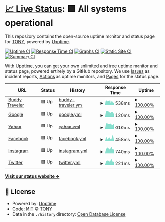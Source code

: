 # [📈 Live Status](https://telegrambotdev.github.io/monitor): <!--live status--> **🟩 All systems operational**

This repository contains the open-source uptime monitor and status page for [TONY](kaffeine.tk), powered by [Upptime](https://github.com/upptime/upptime).

[![Uptime CI](https://github.com/telegrambotdev/monitor/workflows/Uptime%20CI/badge.svg)](https://github.com/telegrambotdev/monitor/actions?query=workflow%3A%22Uptime+CI%22)
[![Response Time CI](https://github.com/telegrambotdev/monitor/workflows/Response%20Time%20CI/badge.svg)](https://github.com/telegrambotdev/monitor/actions?query=workflow%3A%22Response+Time+CI%22)
[![Graphs CI](https://github.com/telegrambotdev/monitor/workflows/Graphs%20CI/badge.svg)](https://github.com/telegrambotdev/monitor/actions?query=workflow%3A%22Graphs+CI%22)
[![Static Site CI](https://github.com/telegrambotdev/monitor/workflows/Static%20Site%20CI/badge.svg)](https://github.com/telegrambotdev/monitor/actions?query=workflow%3A%22Static+Site+CI%22)
[![Summary CI](https://github.com/telegrambotdev/monitor/workflows/Summary%20CI/badge.svg)](https://github.com/telegrambotdev/monitor/actions?query=workflow%3A%22Summary+CI%22)

With [Upptime](https://upptime.js.org), you can get your own unlimited and free uptime monitor and status page, powered entirely by a GitHub repository. We use [Issues](https://github.com/telegrambotdev/monitor/issues) as incident reports, [Actions](https://github.com/telegrambotdev/monitor/actions) as uptime monitors, and [Pages](https://telegrambotdev.github.io/monitor) for the status page.

<!--start: status pages-->
<!-- This summary is generated by Upptime (https://github.com/upptime/upptime) -->
<!-- Do not edit this manually, your changes will be overwritten -->
<!-- prettier-ignore -->
| URL | Status | History | Response Time | Uptime |
| --- | ------ | ------- | ------------- | ------ |
| <img alt="" src="https://favicons.githubusercontent.com/buddytraveler.com" height="13"> [Buddy Traveler](https://buddytraveler.com) | 🟩 Up | [buddy-traveler.yml](https://github.com/telegrambotdev/monitor/commits/HEAD/history/buddy-traveler.yml) | <details><summary><img alt="Response time graph" src="./graphs/buddy-traveler/response-time-week.png" height="20"> 538ms</summary><br><a href="https://telegrambotdev.github.io/monitor/history/buddy-traveler"><img alt="Response time 600" src="https://img.shields.io/endpoint?url=https%3A%2F%2Fraw.githubusercontent.com%2Ftelegrambotdev%2Fmonitor%2FHEAD%2Fapi%2Fbuddy-traveler%2Fresponse-time.json"></a><br><a href="https://telegrambotdev.github.io/monitor/history/buddy-traveler"><img alt="24-hour response time 329" src="https://img.shields.io/endpoint?url=https%3A%2F%2Fraw.githubusercontent.com%2Ftelegrambotdev%2Fmonitor%2FHEAD%2Fapi%2Fbuddy-traveler%2Fresponse-time-day.json"></a><br><a href="https://telegrambotdev.github.io/monitor/history/buddy-traveler"><img alt="7-day response time 538" src="https://img.shields.io/endpoint?url=https%3A%2F%2Fraw.githubusercontent.com%2Ftelegrambotdev%2Fmonitor%2FHEAD%2Fapi%2Fbuddy-traveler%2Fresponse-time-week.json"></a><br><a href="https://telegrambotdev.github.io/monitor/history/buddy-traveler"><img alt="30-day response time 600" src="https://img.shields.io/endpoint?url=https%3A%2F%2Fraw.githubusercontent.com%2Ftelegrambotdev%2Fmonitor%2FHEAD%2Fapi%2Fbuddy-traveler%2Fresponse-time-month.json"></a><br><a href="https://telegrambotdev.github.io/monitor/history/buddy-traveler"><img alt="1-year response time 600" src="https://img.shields.io/endpoint?url=https%3A%2F%2Fraw.githubusercontent.com%2Ftelegrambotdev%2Fmonitor%2FHEAD%2Fapi%2Fbuddy-traveler%2Fresponse-time-year.json"></a></details> | <details><summary><a href="https://telegrambotdev.github.io/monitor/history/buddy-traveler">100.00%</a></summary><a href="https://telegrambotdev.github.io/monitor/history/buddy-traveler"><img alt="All-time uptime 100.00%" src="https://img.shields.io/endpoint?url=https%3A%2F%2Fraw.githubusercontent.com%2Ftelegrambotdev%2Fmonitor%2FHEAD%2Fapi%2Fbuddy-traveler%2Fuptime.json"></a><br><a href="https://telegrambotdev.github.io/monitor/history/buddy-traveler"><img alt="24-hour uptime 100.00%" src="https://img.shields.io/endpoint?url=https%3A%2F%2Fraw.githubusercontent.com%2Ftelegrambotdev%2Fmonitor%2FHEAD%2Fapi%2Fbuddy-traveler%2Fuptime-day.json"></a><br><a href="https://telegrambotdev.github.io/monitor/history/buddy-traveler"><img alt="7-day uptime 100.00%" src="https://img.shields.io/endpoint?url=https%3A%2F%2Fraw.githubusercontent.com%2Ftelegrambotdev%2Fmonitor%2FHEAD%2Fapi%2Fbuddy-traveler%2Fuptime-week.json"></a><br><a href="https://telegrambotdev.github.io/monitor/history/buddy-traveler"><img alt="30-day uptime 100.00%" src="https://img.shields.io/endpoint?url=https%3A%2F%2Fraw.githubusercontent.com%2Ftelegrambotdev%2Fmonitor%2FHEAD%2Fapi%2Fbuddy-traveler%2Fuptime-month.json"></a><br><a href="https://telegrambotdev.github.io/monitor/history/buddy-traveler"><img alt="1-year uptime 100.00%" src="https://img.shields.io/endpoint?url=https%3A%2F%2Fraw.githubusercontent.com%2Ftelegrambotdev%2Fmonitor%2FHEAD%2Fapi%2Fbuddy-traveler%2Fuptime-year.json"></a></details>
| <img alt="" src="https://favicons.githubusercontent.com/google.com" height="13"> [Google](https://google.com) | 🟩 Up | [google.yml](https://github.com/telegrambotdev/monitor/commits/HEAD/history/google.yml) | <details><summary><img alt="Response time graph" src="./graphs/google/response-time-week.png" height="20"> 120ms</summary><br><a href="https://telegrambotdev.github.io/monitor/history/google"><img alt="Response time 119" src="https://img.shields.io/endpoint?url=https%3A%2F%2Fraw.githubusercontent.com%2Ftelegrambotdev%2Fmonitor%2FHEAD%2Fapi%2Fgoogle%2Fresponse-time.json"></a><br><a href="https://telegrambotdev.github.io/monitor/history/google"><img alt="24-hour response time 73" src="https://img.shields.io/endpoint?url=https%3A%2F%2Fraw.githubusercontent.com%2Ftelegrambotdev%2Fmonitor%2FHEAD%2Fapi%2Fgoogle%2Fresponse-time-day.json"></a><br><a href="https://telegrambotdev.github.io/monitor/history/google"><img alt="7-day response time 120" src="https://img.shields.io/endpoint?url=https%3A%2F%2Fraw.githubusercontent.com%2Ftelegrambotdev%2Fmonitor%2FHEAD%2Fapi%2Fgoogle%2Fresponse-time-week.json"></a><br><a href="https://telegrambotdev.github.io/monitor/history/google"><img alt="30-day response time 119" src="https://img.shields.io/endpoint?url=https%3A%2F%2Fraw.githubusercontent.com%2Ftelegrambotdev%2Fmonitor%2FHEAD%2Fapi%2Fgoogle%2Fresponse-time-month.json"></a><br><a href="https://telegrambotdev.github.io/monitor/history/google"><img alt="1-year response time 119" src="https://img.shields.io/endpoint?url=https%3A%2F%2Fraw.githubusercontent.com%2Ftelegrambotdev%2Fmonitor%2FHEAD%2Fapi%2Fgoogle%2Fresponse-time-year.json"></a></details> | <details><summary><a href="https://telegrambotdev.github.io/monitor/history/google">100.00%</a></summary><a href="https://telegrambotdev.github.io/monitor/history/google"><img alt="All-time uptime 100.00%" src="https://img.shields.io/endpoint?url=https%3A%2F%2Fraw.githubusercontent.com%2Ftelegrambotdev%2Fmonitor%2FHEAD%2Fapi%2Fgoogle%2Fuptime.json"></a><br><a href="https://telegrambotdev.github.io/monitor/history/google"><img alt="24-hour uptime 100.00%" src="https://img.shields.io/endpoint?url=https%3A%2F%2Fraw.githubusercontent.com%2Ftelegrambotdev%2Fmonitor%2FHEAD%2Fapi%2Fgoogle%2Fuptime-day.json"></a><br><a href="https://telegrambotdev.github.io/monitor/history/google"><img alt="7-day uptime 100.00%" src="https://img.shields.io/endpoint?url=https%3A%2F%2Fraw.githubusercontent.com%2Ftelegrambotdev%2Fmonitor%2FHEAD%2Fapi%2Fgoogle%2Fuptime-week.json"></a><br><a href="https://telegrambotdev.github.io/monitor/history/google"><img alt="30-day uptime 100.00%" src="https://img.shields.io/endpoint?url=https%3A%2F%2Fraw.githubusercontent.com%2Ftelegrambotdev%2Fmonitor%2FHEAD%2Fapi%2Fgoogle%2Fuptime-month.json"></a><br><a href="https://telegrambotdev.github.io/monitor/history/google"><img alt="1-year uptime 100.00%" src="https://img.shields.io/endpoint?url=https%3A%2F%2Fraw.githubusercontent.com%2Ftelegrambotdev%2Fmonitor%2FHEAD%2Fapi%2Fgoogle%2Fuptime-year.json"></a></details>
| <img alt="" src="https://favicons.githubusercontent.com/yahoo.com" height="13"> [Yahoo](https://yahoo.com) | 🟩 Up | [yahoo.yml](https://github.com/telegrambotdev/monitor/commits/HEAD/history/yahoo.yml) | <details><summary><img alt="Response time graph" src="./graphs/yahoo/response-time-week.png" height="20"> 616ms</summary><br><a href="https://telegrambotdev.github.io/monitor/history/yahoo"><img alt="Response time 642" src="https://img.shields.io/endpoint?url=https%3A%2F%2Fraw.githubusercontent.com%2Ftelegrambotdev%2Fmonitor%2FHEAD%2Fapi%2Fyahoo%2Fresponse-time.json"></a><br><a href="https://telegrambotdev.github.io/monitor/history/yahoo"><img alt="24-hour response time 648" src="https://img.shields.io/endpoint?url=https%3A%2F%2Fraw.githubusercontent.com%2Ftelegrambotdev%2Fmonitor%2FHEAD%2Fapi%2Fyahoo%2Fresponse-time-day.json"></a><br><a href="https://telegrambotdev.github.io/monitor/history/yahoo"><img alt="7-day response time 616" src="https://img.shields.io/endpoint?url=https%3A%2F%2Fraw.githubusercontent.com%2Ftelegrambotdev%2Fmonitor%2FHEAD%2Fapi%2Fyahoo%2Fresponse-time-week.json"></a><br><a href="https://telegrambotdev.github.io/monitor/history/yahoo"><img alt="30-day response time 642" src="https://img.shields.io/endpoint?url=https%3A%2F%2Fraw.githubusercontent.com%2Ftelegrambotdev%2Fmonitor%2FHEAD%2Fapi%2Fyahoo%2Fresponse-time-month.json"></a><br><a href="https://telegrambotdev.github.io/monitor/history/yahoo"><img alt="1-year response time 642" src="https://img.shields.io/endpoint?url=https%3A%2F%2Fraw.githubusercontent.com%2Ftelegrambotdev%2Fmonitor%2FHEAD%2Fapi%2Fyahoo%2Fresponse-time-year.json"></a></details> | <details><summary><a href="https://telegrambotdev.github.io/monitor/history/yahoo">100.00%</a></summary><a href="https://telegrambotdev.github.io/monitor/history/yahoo"><img alt="All-time uptime 100.00%" src="https://img.shields.io/endpoint?url=https%3A%2F%2Fraw.githubusercontent.com%2Ftelegrambotdev%2Fmonitor%2FHEAD%2Fapi%2Fyahoo%2Fuptime.json"></a><br><a href="https://telegrambotdev.github.io/monitor/history/yahoo"><img alt="24-hour uptime 100.00%" src="https://img.shields.io/endpoint?url=https%3A%2F%2Fraw.githubusercontent.com%2Ftelegrambotdev%2Fmonitor%2FHEAD%2Fapi%2Fyahoo%2Fuptime-day.json"></a><br><a href="https://telegrambotdev.github.io/monitor/history/yahoo"><img alt="7-day uptime 100.00%" src="https://img.shields.io/endpoint?url=https%3A%2F%2Fraw.githubusercontent.com%2Ftelegrambotdev%2Fmonitor%2FHEAD%2Fapi%2Fyahoo%2Fuptime-week.json"></a><br><a href="https://telegrambotdev.github.io/monitor/history/yahoo"><img alt="30-day uptime 100.00%" src="https://img.shields.io/endpoint?url=https%3A%2F%2Fraw.githubusercontent.com%2Ftelegrambotdev%2Fmonitor%2FHEAD%2Fapi%2Fyahoo%2Fuptime-month.json"></a><br><a href="https://telegrambotdev.github.io/monitor/history/yahoo"><img alt="1-year uptime 100.00%" src="https://img.shields.io/endpoint?url=https%3A%2F%2Fraw.githubusercontent.com%2Ftelegrambotdev%2Fmonitor%2FHEAD%2Fapi%2Fyahoo%2Fuptime-year.json"></a></details>
| <img alt="" src="https://favicons.githubusercontent.com/facebook.com" height="13"> [Facebook](https://facebook.com) | 🟩 Up | [facebook.yml](https://github.com/telegrambotdev/monitor/commits/HEAD/history/facebook.yml) | <details><summary><img alt="Response time graph" src="./graphs/facebook/response-time-week.png" height="20"> 458ms</summary><br><a href="https://telegrambotdev.github.io/monitor/history/facebook"><img alt="Response time 469" src="https://img.shields.io/endpoint?url=https%3A%2F%2Fraw.githubusercontent.com%2Ftelegrambotdev%2Fmonitor%2FHEAD%2Fapi%2Ffacebook%2Fresponse-time.json"></a><br><a href="https://telegrambotdev.github.io/monitor/history/facebook"><img alt="24-hour response time 158" src="https://img.shields.io/endpoint?url=https%3A%2F%2Fraw.githubusercontent.com%2Ftelegrambotdev%2Fmonitor%2FHEAD%2Fapi%2Ffacebook%2Fresponse-time-day.json"></a><br><a href="https://telegrambotdev.github.io/monitor/history/facebook"><img alt="7-day response time 458" src="https://img.shields.io/endpoint?url=https%3A%2F%2Fraw.githubusercontent.com%2Ftelegrambotdev%2Fmonitor%2FHEAD%2Fapi%2Ffacebook%2Fresponse-time-week.json"></a><br><a href="https://telegrambotdev.github.io/monitor/history/facebook"><img alt="30-day response time 469" src="https://img.shields.io/endpoint?url=https%3A%2F%2Fraw.githubusercontent.com%2Ftelegrambotdev%2Fmonitor%2FHEAD%2Fapi%2Ffacebook%2Fresponse-time-month.json"></a><br><a href="https://telegrambotdev.github.io/monitor/history/facebook"><img alt="1-year response time 469" src="https://img.shields.io/endpoint?url=https%3A%2F%2Fraw.githubusercontent.com%2Ftelegrambotdev%2Fmonitor%2FHEAD%2Fapi%2Ffacebook%2Fresponse-time-year.json"></a></details> | <details><summary><a href="https://telegrambotdev.github.io/monitor/history/facebook">100.00%</a></summary><a href="https://telegrambotdev.github.io/monitor/history/facebook"><img alt="All-time uptime 100.00%" src="https://img.shields.io/endpoint?url=https%3A%2F%2Fraw.githubusercontent.com%2Ftelegrambotdev%2Fmonitor%2FHEAD%2Fapi%2Ffacebook%2Fuptime.json"></a><br><a href="https://telegrambotdev.github.io/monitor/history/facebook"><img alt="24-hour uptime 100.00%" src="https://img.shields.io/endpoint?url=https%3A%2F%2Fraw.githubusercontent.com%2Ftelegrambotdev%2Fmonitor%2FHEAD%2Fapi%2Ffacebook%2Fuptime-day.json"></a><br><a href="https://telegrambotdev.github.io/monitor/history/facebook"><img alt="7-day uptime 100.00%" src="https://img.shields.io/endpoint?url=https%3A%2F%2Fraw.githubusercontent.com%2Ftelegrambotdev%2Fmonitor%2FHEAD%2Fapi%2Ffacebook%2Fuptime-week.json"></a><br><a href="https://telegrambotdev.github.io/monitor/history/facebook"><img alt="30-day uptime 100.00%" src="https://img.shields.io/endpoint?url=https%3A%2F%2Fraw.githubusercontent.com%2Ftelegrambotdev%2Fmonitor%2FHEAD%2Fapi%2Ffacebook%2Fuptime-month.json"></a><br><a href="https://telegrambotdev.github.io/monitor/history/facebook"><img alt="1-year uptime 100.00%" src="https://img.shields.io/endpoint?url=https%3A%2F%2Fraw.githubusercontent.com%2Ftelegrambotdev%2Fmonitor%2FHEAD%2Fapi%2Ffacebook%2Fuptime-year.json"></a></details>
| <img alt="" src="https://favicons.githubusercontent.com/instagram.com" height="13"> [Instagram](https://instagram.com) | 🟩 Up | [instagram.yml](https://github.com/telegrambotdev/monitor/commits/HEAD/history/instagram.yml) | <details><summary><img alt="Response time graph" src="./graphs/instagram/response-time-week.png" height="20"> 740ms</summary><br><a href="https://telegrambotdev.github.io/monitor/history/instagram"><img alt="Response time 732" src="https://img.shields.io/endpoint?url=https%3A%2F%2Fraw.githubusercontent.com%2Ftelegrambotdev%2Fmonitor%2FHEAD%2Fapi%2Finstagram%2Fresponse-time.json"></a><br><a href="https://telegrambotdev.github.io/monitor/history/instagram"><img alt="24-hour response time 617" src="https://img.shields.io/endpoint?url=https%3A%2F%2Fraw.githubusercontent.com%2Ftelegrambotdev%2Fmonitor%2FHEAD%2Fapi%2Finstagram%2Fresponse-time-day.json"></a><br><a href="https://telegrambotdev.github.io/monitor/history/instagram"><img alt="7-day response time 740" src="https://img.shields.io/endpoint?url=https%3A%2F%2Fraw.githubusercontent.com%2Ftelegrambotdev%2Fmonitor%2FHEAD%2Fapi%2Finstagram%2Fresponse-time-week.json"></a><br><a href="https://telegrambotdev.github.io/monitor/history/instagram"><img alt="30-day response time 732" src="https://img.shields.io/endpoint?url=https%3A%2F%2Fraw.githubusercontent.com%2Ftelegrambotdev%2Fmonitor%2FHEAD%2Fapi%2Finstagram%2Fresponse-time-month.json"></a><br><a href="https://telegrambotdev.github.io/monitor/history/instagram"><img alt="1-year response time 732" src="https://img.shields.io/endpoint?url=https%3A%2F%2Fraw.githubusercontent.com%2Ftelegrambotdev%2Fmonitor%2FHEAD%2Fapi%2Finstagram%2Fresponse-time-year.json"></a></details> | <details><summary><a href="https://telegrambotdev.github.io/monitor/history/instagram">100.00%</a></summary><a href="https://telegrambotdev.github.io/monitor/history/instagram"><img alt="All-time uptime 100.00%" src="https://img.shields.io/endpoint?url=https%3A%2F%2Fraw.githubusercontent.com%2Ftelegrambotdev%2Fmonitor%2FHEAD%2Fapi%2Finstagram%2Fuptime.json"></a><br><a href="https://telegrambotdev.github.io/monitor/history/instagram"><img alt="24-hour uptime 100.00%" src="https://img.shields.io/endpoint?url=https%3A%2F%2Fraw.githubusercontent.com%2Ftelegrambotdev%2Fmonitor%2FHEAD%2Fapi%2Finstagram%2Fuptime-day.json"></a><br><a href="https://telegrambotdev.github.io/monitor/history/instagram"><img alt="7-day uptime 100.00%" src="https://img.shields.io/endpoint?url=https%3A%2F%2Fraw.githubusercontent.com%2Ftelegrambotdev%2Fmonitor%2FHEAD%2Fapi%2Finstagram%2Fuptime-week.json"></a><br><a href="https://telegrambotdev.github.io/monitor/history/instagram"><img alt="30-day uptime 100.00%" src="https://img.shields.io/endpoint?url=https%3A%2F%2Fraw.githubusercontent.com%2Ftelegrambotdev%2Fmonitor%2FHEAD%2Fapi%2Finstagram%2Fuptime-month.json"></a><br><a href="https://telegrambotdev.github.io/monitor/history/instagram"><img alt="1-year uptime 100.00%" src="https://img.shields.io/endpoint?url=https%3A%2F%2Fraw.githubusercontent.com%2Ftelegrambotdev%2Fmonitor%2FHEAD%2Fapi%2Finstagram%2Fuptime-year.json"></a></details>
| <img alt="" src="https://favicons.githubusercontent.com/twitter.com" height="13"> [Twitter](https://twitter.com) | 🟩 Up | [twitter.yml](https://github.com/telegrambotdev/monitor/commits/HEAD/history/twitter.yml) | <details><summary><img alt="Response time graph" src="./graphs/twitter/response-time-week.png" height="20"> 221ms</summary><br><a href="https://telegrambotdev.github.io/monitor/history/twitter"><img alt="Response time 231" src="https://img.shields.io/endpoint?url=https%3A%2F%2Fraw.githubusercontent.com%2Ftelegrambotdev%2Fmonitor%2FHEAD%2Fapi%2Ftwitter%2Fresponse-time.json"></a><br><a href="https://telegrambotdev.github.io/monitor/history/twitter"><img alt="24-hour response time 184" src="https://img.shields.io/endpoint?url=https%3A%2F%2Fraw.githubusercontent.com%2Ftelegrambotdev%2Fmonitor%2FHEAD%2Fapi%2Ftwitter%2Fresponse-time-day.json"></a><br><a href="https://telegrambotdev.github.io/monitor/history/twitter"><img alt="7-day response time 221" src="https://img.shields.io/endpoint?url=https%3A%2F%2Fraw.githubusercontent.com%2Ftelegrambotdev%2Fmonitor%2FHEAD%2Fapi%2Ftwitter%2Fresponse-time-week.json"></a><br><a href="https://telegrambotdev.github.io/monitor/history/twitter"><img alt="30-day response time 231" src="https://img.shields.io/endpoint?url=https%3A%2F%2Fraw.githubusercontent.com%2Ftelegrambotdev%2Fmonitor%2FHEAD%2Fapi%2Ftwitter%2Fresponse-time-month.json"></a><br><a href="https://telegrambotdev.github.io/monitor/history/twitter"><img alt="1-year response time 231" src="https://img.shields.io/endpoint?url=https%3A%2F%2Fraw.githubusercontent.com%2Ftelegrambotdev%2Fmonitor%2FHEAD%2Fapi%2Ftwitter%2Fresponse-time-year.json"></a></details> | <details><summary><a href="https://telegrambotdev.github.io/monitor/history/twitter">100.00%</a></summary><a href="https://telegrambotdev.github.io/monitor/history/twitter"><img alt="All-time uptime 100.00%" src="https://img.shields.io/endpoint?url=https%3A%2F%2Fraw.githubusercontent.com%2Ftelegrambotdev%2Fmonitor%2FHEAD%2Fapi%2Ftwitter%2Fuptime.json"></a><br><a href="https://telegrambotdev.github.io/monitor/history/twitter"><img alt="24-hour uptime 100.00%" src="https://img.shields.io/endpoint?url=https%3A%2F%2Fraw.githubusercontent.com%2Ftelegrambotdev%2Fmonitor%2FHEAD%2Fapi%2Ftwitter%2Fuptime-day.json"></a><br><a href="https://telegrambotdev.github.io/monitor/history/twitter"><img alt="7-day uptime 100.00%" src="https://img.shields.io/endpoint?url=https%3A%2F%2Fraw.githubusercontent.com%2Ftelegrambotdev%2Fmonitor%2FHEAD%2Fapi%2Ftwitter%2Fuptime-week.json"></a><br><a href="https://telegrambotdev.github.io/monitor/history/twitter"><img alt="30-day uptime 100.00%" src="https://img.shields.io/endpoint?url=https%3A%2F%2Fraw.githubusercontent.com%2Ftelegrambotdev%2Fmonitor%2FHEAD%2Fapi%2Ftwitter%2Fuptime-month.json"></a><br><a href="https://telegrambotdev.github.io/monitor/history/twitter"><img alt="1-year uptime 100.00%" src="https://img.shields.io/endpoint?url=https%3A%2F%2Fraw.githubusercontent.com%2Ftelegrambotdev%2Fmonitor%2FHEAD%2Fapi%2Ftwitter%2Fuptime-year.json"></a></details>

<!--end: status pages-->

[**Visit our status website →**](https://telegrambotdev.github.io/monitor)

## 📄 License

- Powered by: [Upptime](https://github.com/upptime/upptime)
- Code: [MIT](./LICENSE) © [TONY](kaffeine.tk)
- Data in the `./history` directory: [Open Database License](https://opendatacommons.org/licenses/odbl/1-0/)
